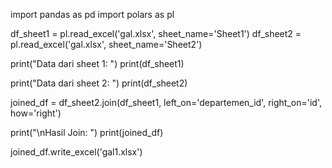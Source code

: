 import pandas as pd
import polars as pl

df_sheet1 = pl.read_excel('gal.xlsx', sheet_name='Sheet1')
df_sheet2 = pl.read_excel('gal.xlsx', sheet_name='Sheet2')

print("Data dari sheet 1: ")
print(df_sheet1)

print("Data dari sheet 2: ")
print(df_sheet2)

joined_df = df_sheet2.join(df_sheet1, left_on='departemen_id', right_on='id', how='right')

print("\nHasil Join: ")
print(joined_df)

joined_df.write_excel('gal1.xlsx')
